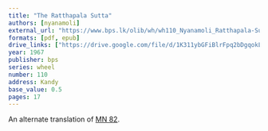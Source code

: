 ```yaml
---
title: "The Ratthapala Sutta"
authors: [nyanamoli]
external_url: "https://www.bps.lk/olib/wh/wh110_Nyanamoli_Ratthapala-Sutta.html"
formats: [pdf, epub]
drive_links: ["https://drive.google.com/file/d/1K311ybGFiBlrFpq2bDgqokLx68GKzh1P/view?usp=drivesdk", "https://drive.google.com/file/d/17H3filDT5n5tTRd1UABDjBld2yJSyRQi/view?usp=drivesdk"]
year: 1967
publisher: bps
series: wheel
number: 110
address: Kandy
base_value: 0.5
pages: 17
---
```


An alternate translation of [MN 82](/content/canon/mn82).
